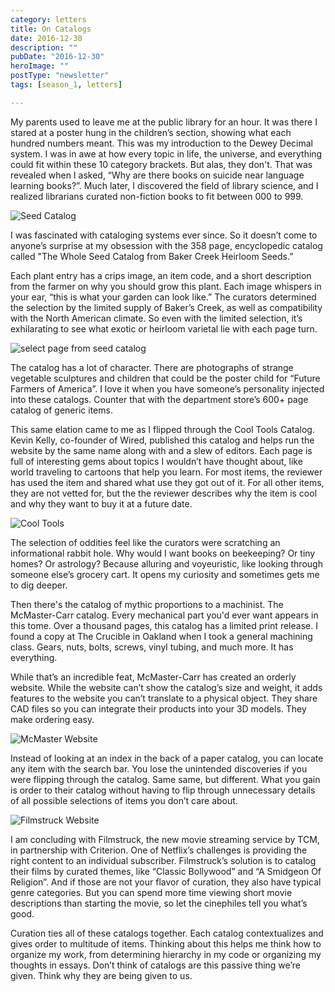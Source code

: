 ```yaml
---
category: letters
title: On Catalogs
date: 2016-12-30
description: ""
pubDate: "2016-12-30"
heroImage: ""
postType: "newsletter"
tags: [season_1, letters]

---
```




My parents used to leave me at the public library for an hour. It was there I stared at a poster hung in the children’s section, showing what each hundred numbers meant. This was my introduction to the Dewey Decimal system. I was in awe at how every topic in life, the universe, and everything could fit within these 10 category brackets. But alas, they don't. That was revealed when I asked, “Why are there books on suicide near language learning books?”. Much later, I discovered the field of library science, and I realized librarians curated non-fiction books to fit between 000 to 999.

![Seed Catalog](https://gallery.tinyletterapp.com/b7acb1dd09358f1ed19f16a562a005fc08d42511/images/e226b2db-38c5-430c-bad3-a893a40f30ec.jpg)

I was fascinated with cataloging systems ever since. So it doesn’t come to anyone’s surprise at my obsession with the 358 page, encyclopedic catalog called "The Whole Seed Catalog from Baker Creek Heirloom Seeds.”

Each plant entry has a crips image, an item code, and a short description from the farmer on why you should grow this plant. Each image whispers in your ear, “this is what your garden can look like.” The curators determined the selection by the limited supply of Baker’s Creek, as well as compatibility with the North American climate. So even with the limited selection, it’s exhilarating to see what exotic or heirloom varietal lie with each page turn.

![select page from seed catalog](https://gallery.tinyletterapp.com/b7acb1dd09358f1ed19f16a562a005fc08d42511/images/84608acc-a647-4f76-8ae7-aab1075195ee.jpg)

The catalog has a lot of character. There are photographs of strange vegetable sculptures and children that could be the poster child for “Future Farmers of America”. I love it when you have someone’s personality injected into these catalogs. Counter that with the department store’s 600+ page catalog of generic items.

This same elation came to me as I flipped through the Cool Tools Catalog. Kevin Kelly, co-founder of Wired, published this catalog and helps run the website by the same name along with and a slew of editors. Each page is full of interesting gems about topics I wouldn’t have thought about, like world traveling to cartoons that help you learn. For most items, the reviewer has used the item and shared what use they got out of it. For all other items, they are not vetted for, but the the reviewer describes why the item is cool and why they want to buy it at a future date.

![Cool Tools](https://gallery.tinyletterapp.com/b7acb1dd09358f1ed19f16a562a005fc08d42511/images/038ad0c8-4791-4661-9b0d-c6a24444604a.jpg)

The selection of oddities feel like the curators were scratching an informational rabbit hole. Why would I want books on beekeeping? Or tiny homes? Or astrology? Because alluring and voyeuristic, like looking through someone else’s grocery cart. It opens my curiosity and sometimes gets me to dig deeper.

Then there's the catalog of mythic proportions to a machinist. The McMaster-Carr catalog. Every mechanical part you'd ever want appears in this tome. Over a thousand pages, this catalog has a limited print release. I found a copy at The Crucible in Oakland when I took a general machining class. Gears, nuts, bolts, screws, vinyl tubing, and much more. It has everything.

While that’s an incredible feat, McMaster-Carr has created an orderly website. While the website can’t show the catalog’s size and weight, it adds features to the website you can’t translate to a physical object. They share CAD files so you can integrate their products into your 3D models. They make ordering easy.

![McMaster Website](https://gallery.tinyletterapp.com/b7acb1dd09358f1ed19f16a562a005fc08d42511/images/94d0094b-81fd-4aad-9b60-aab116eb8f58.png)

Instead of looking at an index in the back of a paper catalog, you can locate any item with the search bar. You lose the unintended discoveries if you were flipping through the catalog. Same same, but different. What you gain is order to their catalog without having to flip through unnecessary details of all possible selections of items you don’t care about.

![Filmstruck Website](https://gallery.tinyletterapp.com/b7acb1dd09358f1ed19f16a562a005fc08d42511/images/96893864-b605-4d7b-8c26-66c6782f6bfe.png)

I am concluding with Filmstruck, the new movie streaming service by TCM, in partnership with Criterion. One of Netflix’s challenges is providing the right content to an individual subscriber. Filmstruck’s solution is to catalog their films by curated themes, like “Classic Bollywood” and “A Smidgeon Of Religion”. And if those are not your flavor of curation, they also have typical genre categories. But you can spend more time viewing short movie descriptions than starting the movie, so let the cinephiles tell you what’s good.




Curation ties all of these catalogs together. Each catalog contextualizes and gives order to multitude of items. Thinking about this helps me think how to organize my work, from determining hierarchy in my code or organizing my thoughts in essays. Don’t think of catalogs are this passive thing we’re given. Think why they are being given to us.
